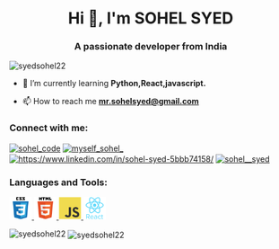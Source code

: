 <h1 align="center">Hi 👋, I'm SOHEL SYED</h1>
<h3 align="center">A passionate developer from India</h3>

<p align="left"> <img src="https://komarev.com/ghpvc/?username=syedsohel22&label=Profile%20views&color=0e75b6&style=flat" alt="syedsohel22" /> </p>

- 🌱 I’m currently learning **Python,React,javascript.**

- 📫 How to reach me **mr.sohelsyed@gmail.com**

<h3 align="left">Connect with me:</h3>
<p align="left">
<a href="https://codepen.io/sohel_code" target="blank"><img align="center" src="https://raw.githubusercontent.com/rahuldkjain/github-profile-readme-generator/master/src/images/icons/Social/codepen.svg" alt="sohel_code" height="30" width="40" /></a>
<a href="https://twitter.com/myself_sohel_" target="blank"><img align="center" src="https://raw.githubusercontent.com/rahuldkjain/github-profile-readme-generator/master/src/images/icons/Social/twitter.svg" alt="myself_sohel_" height="30" width="40" /></a>
<a href="https://linkedin.com/in/https://www.linkedin.com/in/sohel-syed-5bbb74158/" target="blank"><img align="center" src="https://raw.githubusercontent.com/rahuldkjain/github-profile-readme-generator/master/src/images/icons/Social/linked-in-alt.svg" alt="https://www.linkedin.com/in/sohel-syed-5bbb74158/" height="30" width="40" /></a>
<a href="https://instagram.com/sohel__syed" target="blank"><img align="center" src="https://raw.githubusercontent.com/rahuldkjain/github-profile-readme-generator/master/src/images/icons/Social/instagram.svg" alt="sohel__syed" height="30" width="40" /></a>
</p>

<h3 align="left">Languages and Tools:</h3>
<p align="left"> <a href="https://www.w3schools.com/css/" target="_blank"> <img src="https://raw.githubusercontent.com/devicons/devicon/master/icons/css3/css3-original-wordmark.svg" alt="css3" width="40" height="40"/> </a> <a href="https://www.w3.org/html/" target="_blank"> <img src="https://raw.githubusercontent.com/devicons/devicon/master/icons/html5/html5-original-wordmark.svg" alt="html5" width="40" height="40"/> </a> <a href="https://developer.mozilla.org/en-US/docs/Web/JavaScript" target="_blank"> <img src="https://raw.githubusercontent.com/devicons/devicon/master/icons/javascript/javascript-original.svg" alt="javascript" width="40" height="40"/> </a> <a href="https://reactjs.org/" target="_blank"> <img src="https://raw.githubusercontent.com/devicons/devicon/master/icons/react/react-original-wordmark.svg" alt="react" width="40" height="40"/> </a> </p>

<p><img align="left" src="https://github-readme-stats.vercel.app/api/top-langs?username=syedsohel22&show_icons=true&locale=en&layout=compact" alt="syedsohel22" /></p>

<p>&nbsp;<img align="center" src="https://github-readme-stats.vercel.app/api?username=syedsohel22&show_icons=true&locale=en" alt="syedsohel22" /></p>
